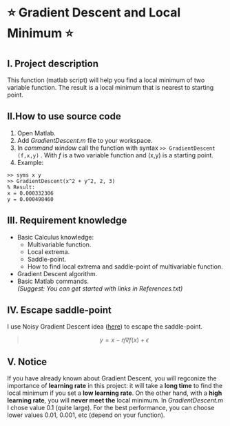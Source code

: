 # :star: Gradient Descent and Local Minimum :star:
## I. Project description
This function (matlab script) will help you find a local minimum of two variable function. The result is a local minimum that is nearest to starting point.
## II.How to use source code
1. Open Matlab.
2. Add *GradientDescent.m* file to your workspace.
3. In *command window* call the function with syntax 
```>> GradientDescent (f,x,y)```
. With *f* is a two variable function and (x,y) is a starting point.
4.  Example:
```
>> syms x y
>> GradientDescent(x^2 + y^2, 2, 3)
% Result:
x = 0.000332306
y = 0.000498460
```
## III. Requirement knowledge
- Basic Calculus knowledge:
    - Multivariable function.
    - Local extrema.
    - Saddle-point.
    - How to find local extrema and saddle-point of multivariable function.
- Gradient Descent algorithm. 
- Basic Matlab commands.\
*(Suggest: You can get started with links in *References.txt*)*

## IV. Escape saddle-point
I use Noisy Gradient Descent idea ([here](https://www.offconvex.org/2016/03/22/saddlepoints/)) to escape the saddle-point.
>$$y = x-\eta\nabla f(x) + \epsilon$$
## V. Notice
If you have already known about Gradient Descent, you will regconize the importance of **learning rate** in this project: it will take a **long time** to find the local minimum if you set a **low learning rate**. On the other hand, with a **high learning rate**, you will **never meet the** local minimum.
In *GradientDescent.m* I chose value 0.1 (quite large). For the best performance, you can choose lower values 0.01, 0.001, etc (depend on your function).



